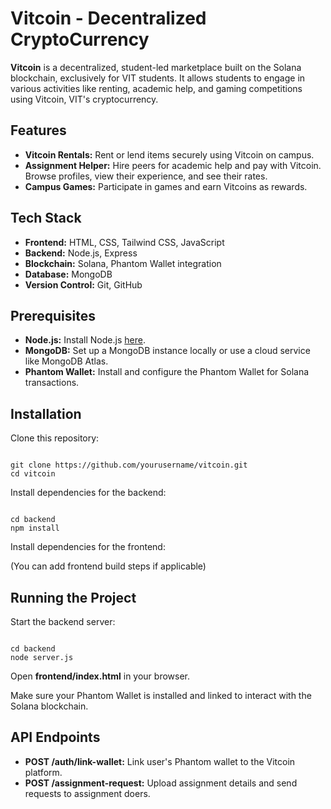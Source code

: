 
<h1>Vitcoin - Decentralized CryptoCurrency</h1>
<p>
    <strong>Vitcoin</strong> is a decentralized, student-led marketplace built on the Solana blockchain, exclusively for VIT students. It allows students to engage in various activities like renting, academic help, and gaming competitions using Vitcoin, VIT's cryptocurrency.
</p>

<h2>Features</h2>
<ul>
    <li><strong>Vitcoin Rentals:</strong> Rent or lend items securely using Vitcoin on campus.</li>
    <li><strong>Assignment Helper:</strong> Hire peers for academic help and pay with Vitcoin. Browse profiles, view their experience, and see their rates.</li>
    <li><strong>Campus Games:</strong> Participate in games and earn Vitcoins as rewards.</li>
</ul>

<h2>Tech Stack</h2>
<ul>
    <li><strong>Frontend:</strong> HTML, CSS, Tailwind CSS, JavaScript</li>
    <li><strong>Backend:</strong> Node.js, Express</li>
    <li><strong>Blockchain:</strong> Solana, Phantom Wallet integration</li>
    <li><strong>Database:</strong> MongoDB</li>
    <li><strong>Version Control:</strong> Git, GitHub</li>
</ul>

<h2>Prerequisites</h2>
<ul>
    <li><strong>Node.js:</strong> Install Node.js <a href="https://nodejs.org/">here</a>.</li>
    <li><strong>MongoDB:</strong> Set up a MongoDB instance locally or use a cloud service like MongoDB Atlas.</li>
    <li><strong>Phantom Wallet:</strong> Install and configure the Phantom Wallet for Solana transactions.</li>
</ul>

<h2>Installation</h2>
<p>Clone this repository:</p>
<pre><code>
git clone https://github.com/yourusername/vitcoin.git
cd vitcoin
</code></pre>

<p>Install dependencies for the backend:</p>
<pre><code>
cd backend
npm install
</code></pre>

<p>Install dependencies for the frontend:</p>
<p>(You can add frontend build steps if applicable)</p>

<h2>Running the Project</h2>
<p>Start the backend server:</p>
<pre><code>
cd backend
node server.js
</code></pre>

<p>Open <strong>frontend/index.html</strong> in your browser.</p>

<p>Make sure your Phantom Wallet is installed and linked to interact with the Solana blockchain.</p>

<h2>API Endpoints</h2>
<ul>
    <li><strong>POST /auth/link-wallet:</strong> Link user's Phantom wallet to the Vitcoin platform.</li>
    <li><strong>POST /assignment-request:</strong> Upload assignment details and send requests to assignment doers.</li>
</ul>

</body>
</html>
